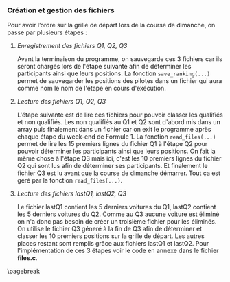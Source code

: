 ### Création et gestion des fichiers 

Pour avoir l’ordre sur la grille de départ lors de la course de dimanche, on passe par plusieurs étapes : 

1. _Enregistrement des fichiers Q1, Q2, Q3_

    Avant la terminaison du programme, on sauvegarde ces 3 fichiers car ils seront chargés lors de l'étape suivante 
    afin de déterminer les participants ainsi que leurs positions. La fonction `save_ranking(...)` permet de sauvegarder les 
    positions des pilotes dans un fichier qui aura comme nom le nom de l'étape en cours d'exécution. 

2. _Lecture des fichiers Q1, Q2, Q3_

    L'étape suivante est de lire ces fichiers pour pouvoir classer les qualifiés et non qualifiés. Les non qualifiés au Q1 
    et Q2 sont d'abord mis dans un array puis finalement dans un fichier car on exit le programme après chaque étape 
    du week-end de Formule 1. La fonction `read_files(...)` permet de lire les 15 premiers lignes du fichier Q1 à l'étape Q2 
    pour pouvoir déterminer les participants ainsi que leurs positions. On fait la même chose à l'étape Q3 mais ici, c'est
    les 10 premiers lignes du fichier Q2 qui sont lus afin de déterminer ses participants. Et finalement le fichier Q3 
    est lu avant que la course de dimanche démarrer. Tout ça est géré par la fonction `read_files(...)`. 
    
3. _Lecture des fichiers lastQ1, lastQ2, Q3_
    
    Le fichier lastQ1 contient les 5 derniers voitures du Q1, lastQ2 contient les 5 derniers voitures du Q2. Comme au Q3
    aucune voiture est éliminé on n'a donc pas besoin de créer un troisième fichier pour les éliminés. On utilise le 
    fichier Q3 géneré à la fin de Q3 afin de déterminer et classer les 10 premiers positions sur la grille de départ. Les 
    autres places restant sont remplis grâce aux fichiers lastQ1 et lastQ2. Pour l'implémentation de ces 3 étapes voir 
    le code en annexe dans le fichier **files.c**. 
    
\pagebreak 